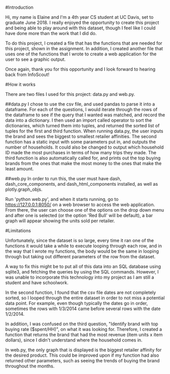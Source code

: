 #Introduction

Hi, my name is Elaine and I'm a 4th year CS student at UC Davis, set to graduate June 2018. I really enjoyed the opportunity to create this project and being able to play around with this dataset, though I feel like I could have done more than the work that I did do.

To do this project, I created a file that has the functions that are needed for this project, shown in the assignment. In addition, I created another file that uses one of the functions that I wrote to create a web application for the user to see a graphic output.

Once again, thank you for this opportunity and I look forward to hearing back from InfoScout!

#How it works

There are two files I used for this project: data.py and web.py.

##data.py
I chose to use the csv file, and used pandas to parse it into a dataframe.
For each of the questions, I would iterate through the rows of the dataframe to see if the query that I wanted was matched, and record the data into a dictionary. I then used an import called operator to sort the dictionaries, which turned them into tuples, and returned the sorted list of tuples for the first and third function.
When running data.py, the user inputs the brand and sees the biggest to smallest retailer affinities.
The second function has a static input with some parameters put in, and outputs the number of households. It could also be changed to output which household ID made the most purchases in terms of how many trips they made.
The third function is also automatically called for, and prints out the top buying brands from the ones that make the most money to the ones that make the least amount.

##web.py
In order to run this, the user must have dash, dash_core_components, and dash_html_components installed, as well as plotly.graph_objs.

Run 'python web.py', and when it starts running, go to https://127.0.0.1:8050/ on a web browser to access the web application.
From there, the user can choose one of the options on the drop down menu and after one is selected (or the option 'Red Bull' will be default), a bar graph will appear showing the units sold per retailer.

#Limitations

Unfortunately, since the dataset is so large, every time it ran one of the functions it would take a while to execute looping through each row, and in the way that I wrote my functions, the body would be the same in looping through but taking out different parameters of the row from the dataset.

A way to fix this might be to put all of this data into an SQL database using sqlite3, and fetching the queries by using the SQL commands. However, I was unable to incorporate this technology into my project as I am still a student and have schoolwork.

In the second function, I found that the csv file dates are not completely sorted, so I looped through the entire dataset in order to not miss a potential data point. For example, even though typically the dates go in order, sometimes the rows with 1/3/2014 came before several rows with the date 1/2/2014.

In addition, I was confused on the third question, "Identify brand with top buying rate ($spent/HH)", on what it was looking for. Therefore, I created a function that returns the brand that had the most revenue (item units x item dollars), since I didn't understand where the household comes in.

In web.py, the only graph that is displayed is the biggest retailer affinity for the desired product. This could be improved upon if my function had also returned other parameters, such as seeing the trends of buying the brand throughout the months.
